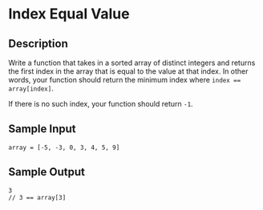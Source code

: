 # Index Equal Value

## Description
Write a function that takes in a sorted array of distinct integers and returns the first index in the array that is equal to the value at that index. In other words, your function should return the minimum index where `index == array[index]`.

If there is no such index, your function should return `-1`.

## Sample Input
```
array = [-5, -3, 0, 3, 4, 5, 9]
```

## Sample Output
```
3 
// 3 == array[3]
```